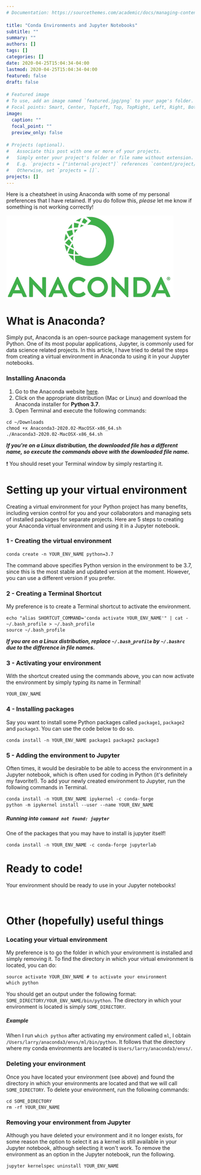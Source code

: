 ```yaml
---
# Documentation: https://sourcethemes.com/academic/docs/managing-content/

title: "Conda Environments and Jupyter Notebooks"
subtitle: ""
summary: ""
authors: []
tags: []
categories: []
date: 2020-04-25T15:04:34-04:00
lastmod: 2020-04-25T15:04:34-04:00
featured: false
draft: false

# Featured image
# To use, add an image named `featured.jpg/png` to your page's folder.
# Focal points: Smart, Center, TopLeft, Top, TopRight, Left, Right, BottomLeft, Bottom, BottomRight.
image:
  caption: ""
  focal_point: ""
  preview_only: false

# Projects (optional).
#   Associate this post with one or more of your projects.
#   Simply enter your project's folder or file name without extension.
#   E.g. `projects = ["internal-project"]` references `content/project/deep-learning/index.md`.
#   Otherwise, set `projects = []`.
projects: []
---
```


Here is a cheatsheet in using Anaconda with some of my personal preferences that I have retained. If you do follow this, *please* let me know if something is not working correctly!

![](anaconda.png)

# What is Anaconda?

Simply put, Anaconda is an open-source package management system for Python. One of its most popular applications, Jupyter, is commonly used for data science related projects. In this article, I have tried to detail the steps from creating a virtual environment in Anaconda to using it in your Jupyter notebooks.

### Installing Anaconda

1. Go to the Anaconda website [here](https://www.anaconda.com/products/individual).
2. Click on the appropriate distribution (Mac or Linux) and download the Anaconda installer for **Python 3.7**.
3. Open Terminal and execute the following commands:

```
cd ~/Downloads
chmod +x Anaconda3-2020.02-MacOSX-x86_64.sh
./Anaconda3-2020.02-MacOSX-x86_64.sh
```

***If you're on a Linux distribution, the downloaded file has a different name, so execute the commands above with the downloaded file name.***

:exclamation: You should reset your Terminal window by simply restarting it.

# Setting up your virtual environment

Creating a virtual environment for your Python project has many benefits, including version control for you and your collaborators and managing sets of installed packages for separate projects. Here are 5 steps to creating your Anaconda virtual environment and using it in a Jupyter notebook.

### 1 - Creating the virtual environment

```
conda create -n YOUR_ENV_NAME python=3.7
```

The command above specifies Python version in the environment to be 3.7, since this is the most stable and updated version at the moment. However, you can use a different version if you prefer.

### 2 - Creating a Terminal Shortcut

My preference is to create a Terminal shortcut to activate the environment.

```
echo "alias SHORTCUT_COMMAND='conda activate YOUR_ENV_NAME'" | cat - ~/.bash_profile > ~/.bash_profile
source ~/.bash_profile
```

***If you are on a Linux distribution, replace ```~/.bash_profile``` by ```~/.bashrc``` due to the difference in file names.***

### 3 - Activating your environment

With the shortcut created using the commands above, you can now activate the environment by simply typing its name in Terminal!

```
YOUR_ENV_NAME
```

### 4 - Installing packages

Say you want to install some Python packages called `package1`, `package2` and `package3`. You can use the code below to do so.

```
conda install -n YOUR_ENV_NAME package1 package2 package3
```

### 5 - Adding the environment to Jupyter

Often times, it would be desirable to be able to access the environment in a Jupyter notebook, which is often used for coding in Python (it's definitely my favorite!). To add your newly created environment to Jupyter, run the following commands in Terminal.

```
conda install -n YOUR_ENV_NAME ipykernel -c conda-forge
python -m ipykernel install --user --name YOUR_ENV_NAME
```

##### Running into `command not found: jupyter`

One of the packages that you may have to install is jupyter itself!

```
conda install -n YOUR_ENV_NAME -c conda-forge jupyterlab
```

# Ready to code!

Your environment should be ready to use in your Jupyter notebooks!

</br>

# Other (hopefully) useful things

### Locating your virtual environment

My preference is to go the folder in which your environment is installed and simply removing it. To find the directory in which your virtual environment is located, you can do:

```
source activate YOUR_ENV_NAME # to activate your environment
which python
```

You should get an output under the following format: `SOME_DIRECTORY/YOUR_ENV_NAME/bin/python`. The directory in which your environment is located is simply `SOME_DIRECTORY`.

##### Example

When I run `which python` after activating my environment called `ml`, I obtain `/Users/larry/anaconda3/envs/ml/bin/python`. It follows that the directory where my conda environments are located is `Users/larry/anaconda3/envs/`.

### Deleting your environment

Once you have located your environment (see above) and found the directory in which your environments are located and that we will call `SOME_DIRECTORY`. To delete your environment, run the following commands:

```
cd SOME_DIRECTORY
rm -rf YOUR_ENV_NAME
```

### Removing your environment from Jupyter

Although you have deleted your environment and it no longer exists, for some reason the option to select it as a kernel is still available in your Jupyter notebook, although selecting it won't work. To remove the environment as an option in the Jupyter notebook, run the following.

```
jupyter kernelspec uninstall YOUR_ENV_NAME
```
